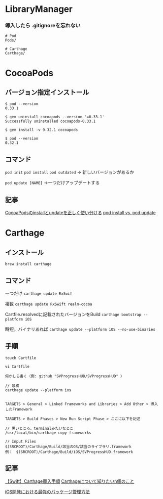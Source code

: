 # LibraryManager

### 導入したら .gitignoreを忘れない
```
# Pod
Pods/

# Carthage
Carthage/
```

# CocoaPods

## バージョン指定インストール
```
$ pod --version
0.33.1

$ gem uninstall cocoapods --version '=0.33.1'
Successfully uninstalled cocoapods-0.33.1

$ gem install -v 0.32.1 cocoapods

$ pod --version
0.32.1
```

## コマンド
`pod init`
`pod install`
`pod outdated` → 新しいバージョンがあるか

`pod update [NAME]` →一つだけアップデートする 

## 記事
[CocoaPodsのinstallとupdateを正しく使い分ける](http://noiselessworld.hatenablog.jp/entry/2016/12/17/212826)
[pod install vs. pod update](https://guides.cocoapods.org/using/pod-install-vs-update.html)



# Carthage

## インストール
`brew install carthage`

## コマンド
一つだけ
`carthage update RxSwif`

複数
`carthage update RxSwift realm-cocoa`

Cartfile.resolvedに記載されたバージョンをBuild
`carthage bootstrap --platform iOS`

時短。バイナリあれば
`carthage update --platform iOS --no-use-binaries`



## 手順
```
touch Cartfile

vi Cartfile

何かしら書く（例: github "SVProgressHUD/SVProgressHUD" ）

// 最初
carthage update --platform ios


TARGETS > General > Linked Frameworks and Libraries > Add Other > 導入したFramework

TARGETS > Build Phases > New Run Script Phase > ここに以下を記述

// 黒いところ。terminalみたいなとこ
/usr/local/bin/carthage copy-frameworks

// Input Files
$(SRCROOT)/Carthage/Build/該当のOS/該当のライブラリ.framework
例：　$(SRCROOT)/Carthage/Build/iOS/SVProgressHUD.framework

```

## 記事
[【Swift】Carthage導入手順](https://qiita.com/ShinokiRyosei/items/9b856ebdec5379b6c631)
[Carthageについて知りたいn個のこと](https://www.slideshare.net/syoikeda/carthagen)

[iOS開発における最強のパッケージ管理方法](https://qiita.com/omochimetaru/items/3a8441be9152ea6619b6)
